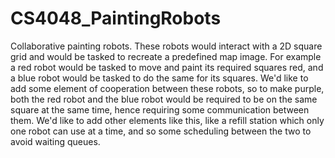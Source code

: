 # CS4048_PaintingRobots

Collaborative painting robots. These robots would interact with a 2D square grid and would be tasked to recreate a predefined map image. For example a red robot would be tasked to move and paint its required squares red, and a blue robot would be tasked to do the same for its squares. We'd like to add some element of cooperation between these robots, so to make purple, both the red robot and the blue robot would be required to be on the same square at the same time, hence requiring some communication between them. We'd like to add other elements like this, like a refill station which only one robot can use at a time, and so some scheduling between the two to avoid waiting queues.

